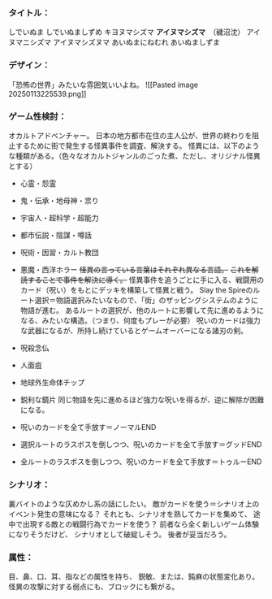 ### タイトル：
しでいぬま
しでいぬましずめ
キヨヌマシズマ
**アイヌマシズマ**　（穢沼沈）
アイヌマニシズマ
アイヌマシズヌマ
あいぬまにねむれ
あいぬましずま

### デザイン：
「恐怖の世界」みたいな雰囲気いいよね。
![[Pasted image 20250113225539.png]]

### ゲーム性検討：
オカルトアドベンチャー。
日本の地方都市在住の主人公が、世界の終わりを阻止するために街で発生する怪異事件を調査、解決する。
怪異には、以下のような種類がある。（色々なオカルトジャンルのごった煮、ただし、オリジナル怪異とする）
- 心霊・怨霊
- 鬼・伝承・地母神・祟り
- 宇宙人・超科学・超能力
- 都市伝説・陰謀・噂話
- 呪術・因習・カルト教団
- 悪魔・西洋ホラー
~~怪異の言っている言葉はそれぞれ異なる言語。~~
~~これを解読することで事件を解決に導く。~~
怪異事件を追うごとに手に入る、戦闘用のカード（呪い）をもとにデッキを構築して怪異と戦う。
Slay the Spireのルート選択＝物語選択みたいなもので、「街」のザッピングシステムのように物語が進む。
あるルートの選択が、他のルートに影響して先に進めるようになる、みたいな構造。（つまり、何度もプレーが必要）
呪いのカードは強力な武器になるが、所持し続けているとゲームオーバーになる諸刃の剣。
- 呪殺念仏
- 人面疽
- 地球外生命体チップ
- 鋭利な鏡片
同じ物語を先に進めるほど強力な呪いを得るが、逆に解除が困難になる。

- 呪いのカードを全て手放す＝ノーマルEND
- 選択ルートのラスボスを倒しつつ、呪いのカードを全て手放す＝グッドEND
- 全ルートのラスボスを倒しつつ、呪いのカードを全て手放す＝トゥルーEND

### シナリオ：
裏バイトのような仄めかし系の話にしたい。
敵がカードを使う＝シナリオ上のイベント発生の意味になる？
それとも、シナリオを熟してカードを集めて、
途中で出現する敵との戦闘行為でカードを使う？
前者なら全く新しいゲーム体験になりそうだけど、
シナリオとして破綻しそう。
後者が妥当だろう。

### 属性：
目、鼻、口、耳、指などの属性を持ち、
鋭敏、または、鈍麻の状態変化あり。
怪異の攻撃に対する弱点にも、ブロックにも繋がる。




